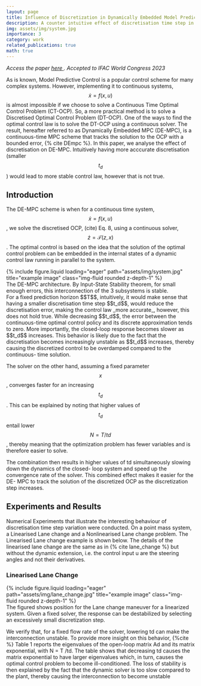 ```yaml
---
layout: page
title: Influence of Discretization in Dynamically Embedded Model Predictive Control
description: A counter intuitive effect of discretisation time step in Dynamically Embedded MPC
img: assets/img/system.jpg
importance: 3
category: work
related_publications: true
math: true
---
```

_Access the paper  <a href="https://www.sciencedirect.com/science/article/pii/S2405896323016956" target="_blank">here </a>. Accepted to IFAC  World Congress 2023_

As is known, Model Predictive Control is a popular control scheme for many complex systems. However, implementing it to continuous systems, $$ \dot x = f(x,u)$$ is almost impossible if we choose to solve a Continuous Time Optimal Control Problem (CT-OCP). So, a more practical method is to solve a Discretised Optimal Control Problem (DT-OCP). One of the ways to find the optimal control law is to solve the DT-OCP using a continuous solver. The result, hereafter
referred to as Dynamically Embedded MPC (DE-MPC), is
a continuous-time MPC scheme that tracks the solution to
the OCP with a bounded error, {% cite DEmpc %}. In this paper, we analyse the effect of discretisation on DE-MPC. Intuitively having more acccurate discretisation (smaller $$t_d$$) would lead to more stable control law, however that is not true.  

## Introduction
The DE-MPC scheme is when for a continuous time system, $$ \dot x = f(x,u)$$, we solve the discretised OCP, (cite) Eq. 8, using a continuous solver, $$\dot z = \mathcal{T}(z,x)$$. The optimal control is based on the idea that the solution of the optimal control problem can be embedded in the
internal states of a dynamic control law running in parallel to the system. 

<div class="row">
    <div class="col-sm mt-3 mt-md-0">
        {% include figure.liquid loading="eager" path="assets/img/system.jpg" title="example image" class="img-fluid rounded z-depth-1" %}
    </div>
</div>
<div class="caption">
 The DE-MPC architecture. By Input-State Stability theorem, for small enough errors, this interconnection of the 3 subsystems is stable.
</div>
For a fixed prediction horizon $$T$$, intuitively, it would make sense that having a smaller discretisation time step $$t_d$$, would reduce the discretisation error, making the control law _more accurate_, however, this does not hold true. While decreasing $$t_d$$, the error between the
continuous-time optimal control policy and its discrete
approximation tends to zero. More importantly,
the closed-loop response becomes slower as $$t_d$$
increases. This behavior is likely due to the fact that the
discretisation becomes increasingly unstable as $$t_d$$ increases, thereby causing the discretized control to be overdamped compared to the continuous-
time solution. 

The solver on the other hand, assuming a fixed parameter $$x$$, converges faster for an increasing $$t_d$$. This can be explained by noting
that higher values of $$t_d$$ entail lower $$N = T /td$$, thereby
meaning that the optimization problem has fewer variables
and is therefore easier to solve. 

The combination then results in higher values of
td simultaneously slowing down the dynamics of the closed-
loop system and speed up the convergence rate of the
solver. This combined effect makes it easier for the DE-
MPC to track the solution of the discretized OCP as the
discretization step increases. 

## Experiments and Results
Numerical Experiments that illustrate the interesting behaviour of discretisation time step variation were conducted. On a point mass system, a Linearised Lane change and a Nonlinearised Lane change problem. The Linearised Lane change example is shown below. The details of the linearised lane change are the same as in {% cite lane_change %} but without the dynamic
extension, i.e. the control input u are the steering angles
and not their derivatives.





### Linearised Lane Change

<div class="row">
    <div class="col-md-6 col-sm-12 mt-3 mt-md-0" style="float: left; margin-right: 15px;">
        {% include figure.liquid loading="eager" path="assets/img/lane_change.jpg" title="example image" class="img-fluid rounded z-depth-1" %}
    </div>
    <div>
        <p>
        The figured shows position for the Lane change maneuver for a linearized system.
Given a fixed solver, the response can be destabilized
by selecting an excessively small discretization step.
        </p>
    </div>
</div>


We verify that, for a fixed flow rate of the
solver, lowering td can make the interconnection unstable.
To provide more insight on this behavior, {%cite %} Table 1 reports
the eigenvalues of the open-loop matrix Ad and its matrix
exponential, with N = T /td. The table shows that
decreasing td causes the matrix exponential to have larger eigenvalues which,
in turn, causes the optimal control problem to become
ill-conditioned. The loss of stability is then explained by
the fact that the dynamic solver is too slow compared to
the plant, thereby causing the interconnection to become
unstable











